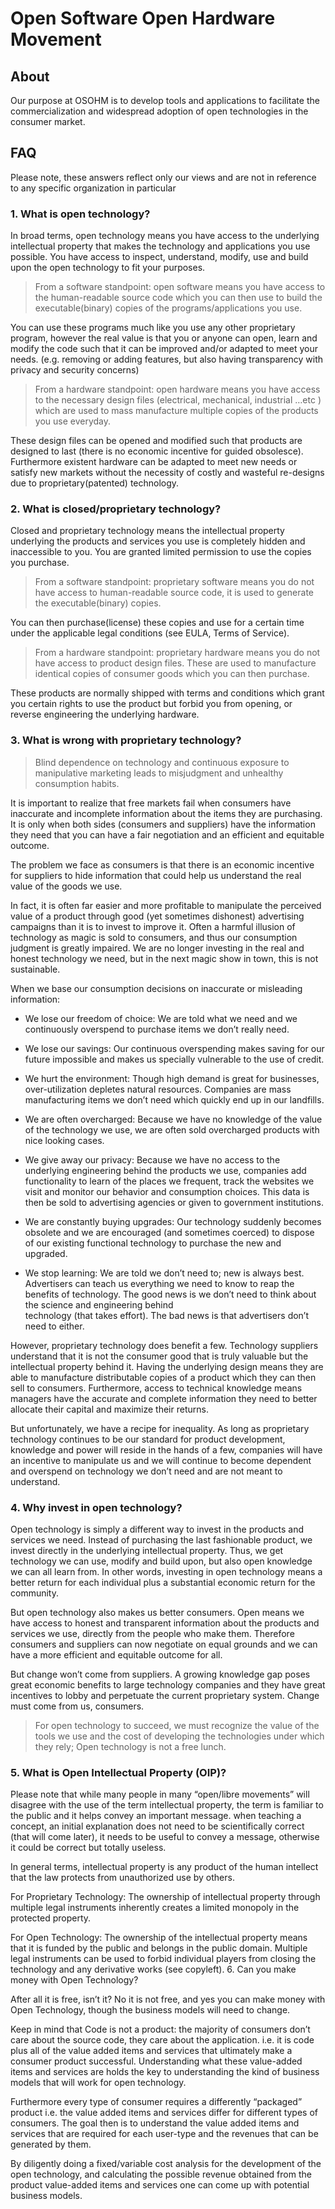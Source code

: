 Open Software Open Hardware Movement
====================================

About
-----

Our purpose at OSOHM is to develop tools and applications to facilitate the
commercialization and widespread adoption of open technologies in the consumer
market.

FAQ
---

Please note, these answers reflect only our views and are not in reference to
any specific organization in particular 

### 1. What is open technology?

In broad terms, open technology means you have access to the underlying
intellectual property that makes the technology and applications you use
possible. You have access to inspect, understand, modify, use and build upon the
open technology to fit your purposes.

> From a software standpoint: open software means you have access to the
> human-readable source code which you can then use to build the
> executable(binary) copies of the programs/applications you use.

You can use these programs much like you use any other proprietary program,
however the real value is that you or anyone can open, learn and modify the code
such that it can be improved and/or adapted to meet your needs. (e.g. removing
or adding features, but also having transparency with privacy and security
concerns)

> From a hardware standpoint: open hardware means you have access to the
> necessary design files (electrical, mechanical, industrial …etc ) which are
> used to mass manufacture multiple copies of the products you use everyday.

These design files can be opened and modified such that products are designed to
last (there is no economic incentive for guided obsolesce). Furthermore existent
hardware can be adapted to meet new needs or satisfy new markets without the
necessity of costly and wasteful re-designs due to proprietary(patented)
technology.  

### 2. What is closed/proprietary technology?

Closed and proprietary technology means the intellectual property underlying the
products and services you use is completely hidden and inaccessible to you. You
are granted limited permission to use the copies you purchase.

> From a software standpoint: proprietary software means you do not have
> access to human-readable source code, it is used to generate the
> executable(binary) copies.

You can then purchase(license) these copies and use for a certain time under the
applicable legal conditions (see EULA, Terms of Service).

> From a hardware standpoint: proprietary hardware means you do not have
> access to product design files. These are used to manufacture identical
> copies of consumer goods which you can then purchase.

These products are normally shipped with terms and conditions which grant you
certain rights to use the product but forbid you from opening, or reverse
engineering the underlying hardware.  

### 3. What is wrong with proprietary technology?

> Blind dependence on technology and continuous exposure to manipulative
> marketing leads to misjudgment and unhealthy consumption habits.

It is important to realize that free markets fail when consumers have inaccurate
and incomplete information about the items they are purchasing. It is only when
both sides (consumers and suppliers) have the information they need that you can
have a fair negotiation and an efficient and equitable outcome.

The problem we face as consumers is that there is an economic incentive for
suppliers to hide information that could help us understand the real value of
the goods we use.

In fact, it is often far easier and more profitable to manipulate the perceived
value of a product through good (yet sometimes dishonest) advertising campaigns
than it is to invest to improve it. Often a harmful illusion of technology as
magic is sold to consumers, and thus our consumption judgment is greatly
impaired. We are no longer investing in the real and honest technology we need,
but in the next magic show in town, this is not sustainable.

When we base our consumption decisions on inaccurate or misleading information:

- We lose our freedom of choice: We are told what we need and we continuously
overspend to purchase items we don’t really need.  

- We lose our savings: Our continuous overspending makes saving for our future 
impossible and makes us specially vulnerable to the use of credit.  

- We hurt the environment: Though high demand is great for businesses, 
over-utilization  depletes natural resources. Companies are mass manufacturing 
items we don’t  need which quickly end up in our landfills.  

- We are often overcharged: Because we have no knowledge of the value of the 
technology we use, we are often sold overcharged products with nice looking cases. 

- We give away our privacy: Because we have no access to the underlying 
engineering behind the products we use, companies add functionality to learn of 
the places we frequent, track the websites we visit and monitor our behavior 
and consumption choices. This data is then be sold to advertising agencies or 
given to government institutions. 

- We are constantly buying upgrades: Our technology suddenly becomes obsolete 
and we are encouraged (and sometimes coerced) to dispose of our existing 
functional technology to purchase the new and upgraded.  

- We stop learning: We are told we don’t need to; new is always best. 
Advertisers can teach us everything we need to know to reap the benefits of technology. 
The good news is we don’t need to think about the science and engineering behind  
technology (that takes effort). The bad news is that advertisers don’t need to 
either.

However, proprietary technology does benefit a few. Technology suppliers
understand that it is not the consumer good that is truly valuable but the
intellectual property behind it. Having the underlying design means they are
able to manufacture distributable copies of a product which they can then sell
to consumers. Furthermore, access to technical knowledge means managers have the
accurate and complete information they need to better allocate their capital and
maximize their returns.

But unfortunately, we have a recipe for inequality. As long as proprietary
technology continues to be our standard for product development, knowledge and
power will reside in the hands of a few, companies will have an incentive to
manipulate us and we will continue to become dependent and overspend on
technology we don’t need and are not meant to understand.  

### 4. Why invest in open technology?

Open technology is simply a different way to invest  in the products and
services we need. Instead of purchasing the last fashionable product, we invest
directly in the underlying intellectual property. Thus, we get technology we can
use, modify and build upon, but also open knowledge we can all learn from. In
other words, investing in open technology means a better return for each
individual plus a substantial economic return for the community.

But open technology also makes us better consumers. Open means we have access to
honest and transparent information about the products and services we use,
directly from the people who make them. Therefore consumers and suppliers can
now negotiate on equal grounds and we can have a more efficient and equitable
outcome for all.

But change won’t come from suppliers. A growing knowledge gap poses great
economic benefits to large technology companies and they have great incentives
to lobby and perpetuate the current proprietary system. Change must come from
us, consumers.

> For open technology to succeed, we must recognize the value of the tools we
> use and the cost of developing the technologies under which they rely; Open
> technology is not a free lunch.

### 5. What is Open Intellectual Property (OIP)?

Please note that while many people in many “open/libre movements” will disagree
with the use of the term intellectual property, the term is familiar to the
public and it helps convey an important message. when teaching a concept, an
initial explanation does not need to be scientifically correct (that will come
later), it needs to be useful to convey a message, otherwise it could be correct
but totally useless.

In general terms, intellectual property is any product of the human intellect
that the law protects from unauthorized use by others.

For Proprietary Technology: The ownership of intellectual property through
multiple legal instruments inherently creates a limited monopoly in the
protected property.

For Open Technology: The ownership of the intellectual property means that it is
funded by the public and belongs in the public domain. Multiple legal
instruments can be used to forbid individual players from closing the technology
and any derivative works (see copyleft).  6. Can you make money with Open
Technology?

After all it is free, isn’t it? No it is not free, and yes you can make money
with Open Technology, though the business models will need to change.

Keep in mind that Code is not a product: the majority of consumers don’t care
about the source code, they care about the application. i.e. it is code plus all
of the value added items and services that ultimately make a consumer product
successful. Understanding what these value-added items and services are holds
the key to understanding the kind of business models that will work for open
technology.

Furthermore every type of consumer requires a differently “packaged” product
i.e. the value added items and services differ for different types of consumers.
The goal then is to understand the value added items and services that are
required for each user-type and the revenues that can be generated by them.

By diligently doing a fixed/variable cost analysis for the development of the
open technology, and calculating the possible revenue obtained from the product
value-added items and services one can come up with potential business models.
